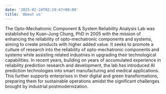 ```yaml
---
date: '2025-02-24T02:19:47+08:00'
title: 'About us'
---
```


The Opto-Mechatronic Component & System Reliability Analysis Lab was
established by Kuan-Jung Chung, PhD in 2005 with the mission of
enhancing the reliability of opto-mechatronic components and systems,
aiming to create products with higher added value.  It seeks to
promote a culture of research into the reliability of opto-mechatronic
components and systems while assisting related industries in upgrading
their technological capabilities.  In recent years, building on years
of accumulated experience in reliability prediction research and
development, the lab has introduced AI prediction technologies into
smart manufacturing and medical applications.  This further supports
enterprises in their digital and green transformations, preparing them
for sustainable operations amidst the significant challenges brought
by industrial postmodernization.
